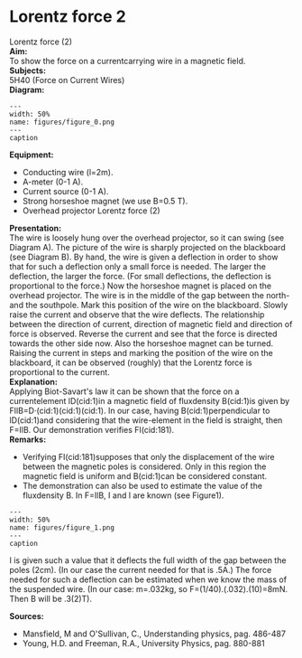 # Lorentz force  2  
 Lorentz force (2)   
<b> Aim: </b>  
 To show the force on a currentcarrying wire in a magnetic field.    
<b> Subjects: </b>  
 5H40 (Force on Current Wires)   
<b> Diagram: </b>  
   
```{figure} figures/figure_0.png  
---  
width: 50%  
name: figures/figure_0.png  
---  
caption  
``` 
      
<b> Equipment: </b>  
 
 *  Conducting wire (l=2m). 
 *  A-meter (0-1 A). 
 *  Current source (0-1 A). 
 *  Strong horseshoe magnet (we use B=0.5 T). 
 *  Overhead projector Lorentz force (2)
    
<b> Presentation: </b>  
 The wire is loosely hung over the overhead projector, so it can swing (see Diagram A). The picture of the wire is sharply projected on the blackboard (see Diagram B). By hand, the wire is given a deflection in order to show that for such a deflection only a small force is needed. The larger the deflection, the larger the force. (For small deflections, the deflection is proportional to the force.) Now the horseshoe magnet is placed on the overhead projector. The wire is in the middle of the gap between the north- and the southpole. Mark this position of the wire on the blackboard. Slowly raise the current and observe that the wire deflects. The relationship between the direction of current, direction of magnetic field and direction of force is observed. Reverse the current and see that the force is directed towards the other side now. Also the horseshoe magnet can be turned. Raising the current in steps and marking the position of the wire on the blackboard, it can be observed (roughly) that the Lorentz force is proportional to the current.    
<b> Explanation: </b>  
 Applying Biot-Savart's law it can be shown that the force on a currentelement lD(cid:1)in a magnetic field of fluxdensity B(cid:1)is given by FIlB=D·(cid:1)(cid:1)(cid:1). In our case, having B(cid:1)perpendicular to lD(cid:1)and considering that the wire-element in the field is straight, then F=IlB. Our demonstration verifies FI(cid:181).    
<b> Remarks: </b>  
 
 *  Verifying FI(cid:181)supposes that only the displacement of the wire between the magnetic poles is considered. Only in this region the magnetic field is uniform and B(cid:1)can be considered constant. 
 *  The demonstration can also be used to estimate the value of the fluxdensity B. In F=IlB, I and l are known (see Figure1).    
```{figure} figures/figure_1.png  
---  
width: 50%  
name: figures/figure_1.png  
---  
caption  
``` 
 I is given such a value that it deflects the full width of the gap between the poles (2cm). (In our case the current needed for that is .5A.) The force needed for such a deflection can be estimated when we know the mass of the suspended wire. (In our case: m=.032kg, so F=(1/40).(.032).(10)=8mN. Then B will be .3(2)T).
   
<b> Sources: </b>  
 
 *  Mansfield, M and O'Sullivan, C., Understanding physics, pag. 486-487 
 *  Young, H.D. and Freeman, R.A., University Physics, pag. 880-881
  